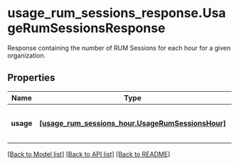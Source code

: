 # usage_rum_sessions_response.UsageRumSessionsResponse

Response containing the number of RUM Sessions for each hour for a given organization.
## Properties
Name | Type | Description | Notes
------------ | ------------- | ------------- | -------------
**usage** | [**[usage_rum_sessions_hour.UsageRumSessionsHour]**](UsageRumSessionsHour.md) | Get hourly usage for RUM Sessions. | [optional] 

[[Back to Model list]](../README.md#documentation-for-models) [[Back to API list]](../README.md#documentation-for-api-endpoints) [[Back to README]](../README.md)


